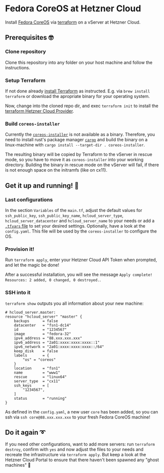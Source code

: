 # Fedora CoreOS at Hetzner Cloud

Install [Fedora CoreOS](https://docs.fedoraproject.org/en-US/fedora-coreos/) via [terraform](https://www.terraform.io)
on a vServer at Hetzner Cloud.


## Prerequisites 🤓

### Clone repository
Clone this repository into any folder on your host machine and follow the instructions.

### Setup Terraform
If not done already [install Terraform](https://www.terraform.io/downloads.html) as instructed. E.g. via
`brew install terraform` or download the apropriate binary for your operating system.

Now, change into the cloned repo dir, and exec `terraform init` to install the
[terraform Hetzner Cloud Provider](https://registry.terraform.io/providers/hetznercloud/hcloud/latest/docs).

### Build `coreos-installer`
Currently the [`coreos-installer`](https://github.com/coreos/coreos-installer) is not available as a binary. Therefore,
you need to install rust's package manager [`cargo`](https://doc.rust-lang.org/cargo/getting-started/installation.html)
and build the binary on a linux-machine with `cargo install --target-dir . coreos-installer`.

The resulting binary will be copied by Terraform to the vServer in rescue mode, so you have to move it as
`coreos-installer` into your working directory. Building the binary in rescue mode on the vServer will fail, if there is
not enough space on the initramfs (like on cx11).


## Get it up and running! 🚀

### Last configurations
In the section `Variables` of the `main.tf`, adjust the default values for `ssh_public_key`, `ssh_public_key_name`,
`hcloud_server_type`, `hcloud_server_datacenter` and `hcloud_server_name` to your needs or add a
[`.tfvars` file](https://www.terraform.io/docs/configuration/variables.html#variable-definitions-tfvars-files) to set
your desired settings. Optionally, have a look at the `config.yaml`. This file will be used by the `coreos-installer` to
configure the OS.

### Provision it!
Run `terraform apply`, enter your Hetzner Cloud API Token when prompted, and let the magic be done!

After a successful installation, you will see the message `Apply complete! Resources: 2 added, 0 changed, 0 destroyed.`.

### SSH into it
`terraform show` outputs you all information about your new machine:

```
# hcloud_server.master:
resource "hcloud_server" "master" {
    backups      = false
    datacenter   = "fsn1-dc14"
    id           = "1234567"
    image        = "fedora-32"
    ipv4_address = "88.xxx.xxx.xxx"
    ipv6_address = "2a01:xxxx:xxxx:xxxx::1"
    ipv6_network = "2a01:xxxx:xxxx:xxxx::/64"
    keep_disk    = false
    labels       = {
        "os" = "coreos"
    }
    location     = "fsn1"
    name         = "www1"
    rescue       = "linux64"
    server_type  = "cx11"
    ssh_keys     = [
        "1234567",
    ]
    status       = "running"
}
```

As defined in the `config.yaml`, a new user `core` has been added, so you can ssh via `ssh core@88.xxx.xxx.xxx` to your
fresh Fedora CoreOS machine!


## Do it again ➰

If you need other configurations, want to add more servers: run `terraform destroy`, confirm with `yes` and now adjust
the files to your needs and recreate the infrastructure via `terraform apply`. But keep a look at the Hetzner Cloud
Portal to ensure that there haven't been spawned any "ghost machines" 👻
